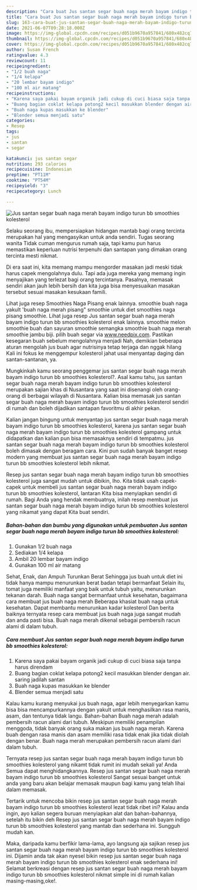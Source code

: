 ```yaml
---
description: "Cara buat Jus santan segar buah naga merah bayam indigo turun bb smoothies kolesterol yang lezat dan Mudah Dibuat"
title: "Cara buat Jus santan segar buah naga merah bayam indigo turun bb smoothies kolesterol yang lezat dan Mudah Dibuat"
slug: 163-cara-buat-jus-santan-segar-buah-naga-merah-bayam-indigo-turun-bb-smoothies-kolesterol-yang-lezat-dan-mudah-dibuat
date: 2021-06-07T09:28:18.000Z
image: https://img-global.cpcdn.com/recipes/d051b9670a957841/680x482cq70/jus-santan-segar-buah-naga-merah-bayam-indigo-turun-bb-smoothies-kolesterol-foto-resep-utama.jpg
thumbnail: https://img-global.cpcdn.com/recipes/d051b9670a957841/680x482cq70/jus-santan-segar-buah-naga-merah-bayam-indigo-turun-bb-smoothies-kolesterol-foto-resep-utama.jpg
cover: https://img-global.cpcdn.com/recipes/d051b9670a957841/680x482cq70/jus-santan-segar-buah-naga-merah-bayam-indigo-turun-bb-smoothies-kolesterol-foto-resep-utama.jpg
author: Susan French
ratingvalue: 4.3
reviewcount: 11
recipeingredient:
- "1/2 buah naga"
- "1/4 kelapa"
- "20 lembar bayam indigo"
- "100 ml air matang"
recipeinstructions:
- "Karena saya pakai bayam organik jadi cukup di cuci biasa saja tanpa harus direndam"
- "Buang bagian coklat kelapa potong2 kecil masukkan blender dengan air. saring jadilah santan"
- "Buah naga kupas masukkan ke blender"
- "Blender semua menjadi satu"
categories:
- Resep
tags:
- jus
- santan
- segar

katakunci: jus santan segar 
nutrition: 293 calories
recipecuisine: Indonesian
preptime: "PT11M"
cooktime: "PT54M"
recipeyield: "3"
recipecategory: Lunch

---
```



![Jus santan segar buah naga merah bayam indigo turun bb smoothies kolesterol](https://img-global.cpcdn.com/recipes/d051b9670a957841/680x482cq70/jus-santan-segar-buah-naga-merah-bayam-indigo-turun-bb-smoothies-kolesterol-foto-resep-utama.jpg)

Selaku seorang ibu, mempersiapkan hidangan mantab bagi orang tercinta merupakan hal yang mengasyikan untuk anda sendiri. Tugas seorang  wanita Tidak cuman mengurus rumah saja, tapi kamu pun harus memastikan keperluan nutrisi terpenuhi dan santapan yang dimakan orang tercinta mesti nikmat.

Di era  saat ini, kita memang mampu mengorder masakan jadi meski tidak harus capek mengolahnya dulu. Tapi ada juga mereka yang memang ingin menyajikan yang terlezat bagi orang tercintanya. Pasalnya, memasak sendiri akan jauh lebih bersih dan kita juga bisa menyesuaikan masakan tersebut sesuai masakan kesukaan famili. 

Lihat juga resep Smoothies Naga Pisang enak lainnya. smoothie buah naga yakult &#39;buah naga merah pisang&#34; smoothie untuk diet smoothies naga pisang smoothie. Lihat juga resep Jus santan segar buah naga merah bayam indigo turun bb smoothies kolesterol enak lainnya. smoothie melon smoothie buah dan sayuran smoothie semangka smoothie buah naga merah smoothie jambu biji. pilih buah segar via www.needpix.com. Pastikan kesegaran buah sebelum mengolahnya menjadi Nah, demikian beberapa aturan mengolah jus buah agar nutrisinya tetap terjaga dan nggak hilang Kali ini fokus ke menggempur kolesterol jahat usai menyantap daging dan santan-santanan, ya.

Mungkinkah kamu seorang penggemar jus santan segar buah naga merah bayam indigo turun bb smoothies kolesterol?. Asal kamu tahu, jus santan segar buah naga merah bayam indigo turun bb smoothies kolesterol merupakan sajian khas di Nusantara yang saat ini disenangi oleh orang-orang di berbagai wilayah di Nusantara. Kalian bisa memasak jus santan segar buah naga merah bayam indigo turun bb smoothies kolesterol sendiri di rumah dan boleh dijadikan santapan favoritmu di akhir pekan.

Kalian jangan bingung untuk menyantap jus santan segar buah naga merah bayam indigo turun bb smoothies kolesterol, karena jus santan segar buah naga merah bayam indigo turun bb smoothies kolesterol gampang untuk didapatkan dan kalian pun bisa memasaknya sendiri di tempatmu. jus santan segar buah naga merah bayam indigo turun bb smoothies kolesterol boleh dimasak dengan beragam cara. Kini pun sudah banyak banget resep modern yang membuat jus santan segar buah naga merah bayam indigo turun bb smoothies kolesterol lebih nikmat.

Resep jus santan segar buah naga merah bayam indigo turun bb smoothies kolesterol juga sangat mudah untuk dibikin, lho. Kita tidak usah capek-capek untuk membeli jus santan segar buah naga merah bayam indigo turun bb smoothies kolesterol, lantaran Kita bisa menyiapkan sendiri di rumah. Bagi Anda yang hendak membuatnya, inilah resep membuat jus santan segar buah naga merah bayam indigo turun bb smoothies kolesterol yang nikamat yang dapat Kita buat sendiri.

<!--inarticleads1-->

##### Bahan-bahan dan bumbu yang digunakan untuk pembuatan Jus santan segar buah naga merah bayam indigo turun bb smoothies kolesterol:

1. Gunakan 1/2 buah naga
1. Sediakan 1/4 kelapa
1. Ambil 20 lembar bayam indigo
1. Gunakan 100 ml air matang


Sehat, Enak, dan Ampuh Turunkan Berat Sehingga jus buah untuk diet ini tidak hanya mampu menurunkan berat badan tetapi bermanfaat Selain itu, tomat juga memiliki manfaat yang baik untuk tubuh yaitu, menurunkan tekanan darah. Buah naga sangat bermanfaat untuk kesehatan, bagaimana cara membuat jus buah naga merah Beberapa khasiat buah naga untuk kesehatan. Dapat membantu menurunkan kadar kolesterol Dan berita baiknya ternyata resep cara membuat jus buah naga juga sangat mudah dan anda pasti bisa. Buah naga merah dikenal sebagai pembersih racun alami di dalam tubuh. 

<!--inarticleads2-->

##### Cara membuat Jus santan segar buah naga merah bayam indigo turun bb smoothies kolesterol:

1. Karena saya pakai bayam organik jadi cukup di cuci biasa saja tanpa harus direndam
1. Buang bagian coklat kelapa potong2 kecil masukkan blender dengan air. saring jadilah santan
1. Buah naga kupas masukkan ke blender
1. Blender semua menjadi satu


Kalau kamu kurang menyukai jus buah naga, agar lebih menyegarkan kamu bisa bisa mencampurkannya dengan yakult untuk menghasilkan rasa manis, asam, dan tentunya tidak langu. Bahan-bahan Buah naga merah adalah pembersih racun alami dari tubuh. Meskipun memiliki penampilan menggoda, tidak banyak orang suka makan jus buah naga merah. Karena buah dengan rasa manis dan asam memiliki rasa tidak enak jika tidak diolah dengan benar. Buah naga merah merupakan pembersih racun alami dari dalam tubuh. 

Ternyata resep jus santan segar buah naga merah bayam indigo turun bb smoothies kolesterol yang nikamt tidak rumit ini mudah sekali ya! Anda Semua dapat menghidangkannya. Resep jus santan segar buah naga merah bayam indigo turun bb smoothies kolesterol Sangat sesuai banget untuk anda yang baru akan belajar memasak maupun bagi kamu yang telah lihai dalam memasak.

Tertarik untuk mencoba bikin resep jus santan segar buah naga merah bayam indigo turun bb smoothies kolesterol lezat tidak ribet ini? Kalau anda ingin, ayo kalian segera buruan menyiapkan alat dan bahan-bahannya, setelah itu bikin deh Resep jus santan segar buah naga merah bayam indigo turun bb smoothies kolesterol yang mantab dan sederhana ini. Sungguh mudah kan. 

Maka, daripada kamu berfikir lama-lama, ayo langsung aja sajikan resep jus santan segar buah naga merah bayam indigo turun bb smoothies kolesterol ini. Dijamin anda tak akan nyesel bikin resep jus santan segar buah naga merah bayam indigo turun bb smoothies kolesterol enak sederhana ini! Selamat berkreasi dengan resep jus santan segar buah naga merah bayam indigo turun bb smoothies kolesterol nikmat simple ini di rumah kalian masing-masing,oke!.

